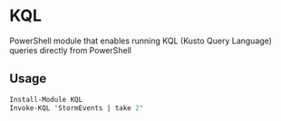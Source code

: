 # KQL

PowerShell module that enables running KQL (Kusto Query Language) queries directly from PowerShell

## Usage

```ps
Install-Module KQL
Invoke-KQL 'StormEvents | take 2'
```
